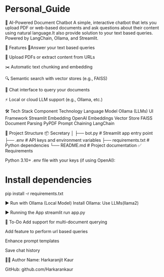 # Personal_Guide
🧠 AI-Powered Document Chatbot
A simple, interactive chatbot that lets you upload PDF or web-based documents and ask questions about their content using natural language.It also provide solution to your text based queries. Powered by LangChain, Ollama, and Streamlit.

🚀 Features
📄Answer your text based queries

📄 Upload PDFs or extract content from URLs

✂️ Automatic text chunking and embedding

🔍 Semantic search with vector stores (e.g., FAISS)

💬 Chat interface to query your documents

⚡ Local or cloud LLM support (e.g., Ollama, etc.)

🛠️ Tech Stack
Component	Technology
Language Model Ollama (LLMs)
UI Framework	Streamlit
Embedding	OpenAI Embeddings 
Vector Store	FAISS
Document Parsing	PyPDF 
Prompt Chaining	LangChain

📂 Project Structure
📦 Secretary
│
├── bot.py                  # Streamlit app entry point
├── .env                    # API keys and environment variables
├── requirements.txt        # Python dependencies
└── README.md               # Project documentation
✅ Requirements
 
 Python 3.10+
.env file with your keys (if using OpenAI):

# Install dependencies
pip install -r requirements.txt

▶️ Run with Ollama (Local Model)
Install Ollama:
Use LLMs(llama2)

▶️ Running the App
streamlit run app.py

📌 To-Do
Add support for multi-document querying

Add feature to perform url based queries

Enhance prompt templates

Save chat history


🧑‍💻 Author
Name: Harkaranjit Kaur

GitHub: github.com/Harkarankaur

